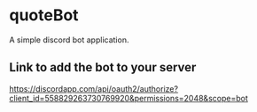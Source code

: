 # quoteBot
A simple discord bot application.

## Link to add the bot to your server
https://discordapp.com/api/oauth2/authorize?client_id=558829263730769920&permissions=2048&scope=bot
